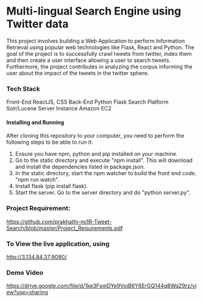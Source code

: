 # Multi-lingual Search Engine using Twitter data

This project involves building a Web Application to perform Information Retrieval using popular web technologies
like Flask, React and Python.
The goal of the project is to successfully crawl tweets from twitter, index them and then create a user interface allowing a user to search tweets. Furthermore, the project contributes in analyzing the corpus informing the user about the impact of the tweets in the twitter sphere.
### Tech Stack
Front-End	ReactJS, CSS
Back-End	Python Flask
Search Platform	Solr/Lucene
Server Instance	Amazon EC2

#### Installing and Running
After cloning this repository to your computer, you need to perform the following steps to be able to run it:
1) Ensure you have npm, python and pip installed on your machine.
2) Go to the static directory and execute "npm install".
This will download and install the dependencies listed in package.json.
3) In the static directory, start the npm watcher to build the front end code. "npm run watch".
4) Install flask (pip install flask).
5) Start the server. Go to the server directory and do "python server.py".

### Project Requirement:
https://github.com/prakhathi-m/IR-Tweet-Search/blob/master/Project_Requirements.pdf

### To View the live application, using
http://3.134.84.37:8080/

### Demo Video
https://drive.google.com/file/d/1ke3FsmDYe9VojB6Y6ErGQ144q8WqZ9rz/view?usp=sharing

